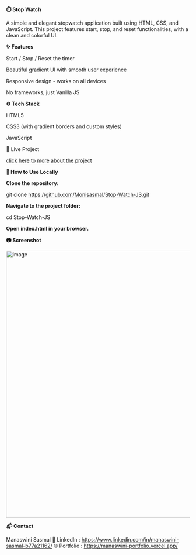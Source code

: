 **⏱️ Stop Watch**

A simple and elegant stopwatch application built using HTML, CSS, and JavaScript.
This project features start, stop, and reset functionalities, with a clean and colorful UI.

**✨ Features**

Start / Stop / Reset the timer

Beautiful gradient UI with smooth user experience

Responsive design - works on all devices

No frameworks, just Vanilla JS

**⚙️ Tech Stack**

HTML5

CSS3 (with gradient borders and custom styles)

JavaScript 

🔗 Live Project

[click here to more about the project](https://monisasmal.github.io/Stop-Watch-JS/)

**🚀 How to Use Locally**

**Clone the repository:**

git clone https://github.com/Monisasmal/Stop-Watch-JS.git

**Navigate to the project folder:**

cd Stop-Watch-JS

**Open index.html in your browser.**

**📷 Screenshot**

<img width="1366" height="729" alt="image" src="https://github.com/user-attachments/assets/18b0eda8-70cd-4eaa-9822-3cae30c8b2a9" />

**📬 Contact**

Manaswini Sasmal
📧 LinkedIn :  https://www.linkedin.com/in/manaswini-sasmal-b77a21162/
🌐 Portfolio :  https://manaswini-portfolio.vercel.app/
